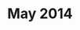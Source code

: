 ---
layout: page-tags
title: "May 2014"
permalink: /tips/2014/05/
breadcrumb: tips
archive-name: "May 2014"
archive-type: Monthly
sections:
 intro: Blog
 brief: May 2014 Archive
 icon: fa fa-newspaper-o fa-5x
---